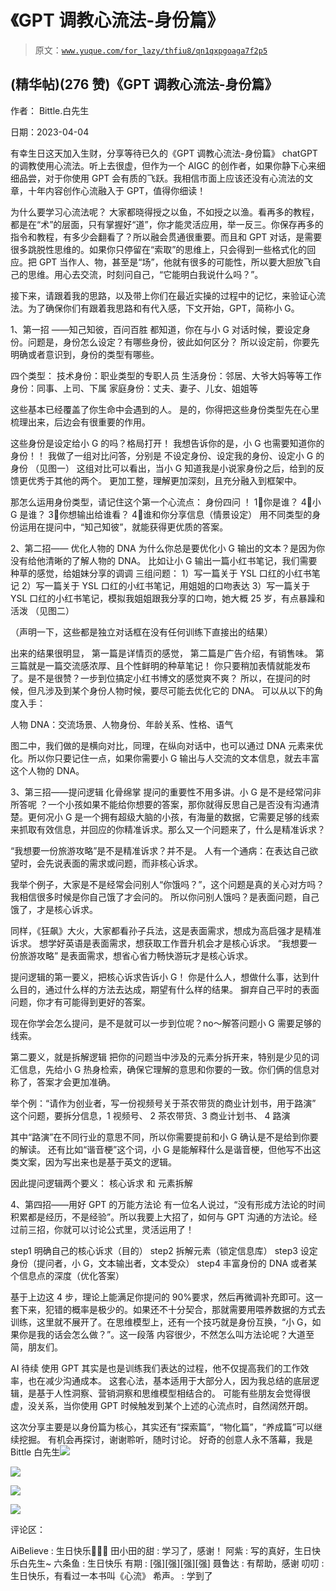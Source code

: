 # 《GPT 调教心流法-身份篇》

> 原文：[`www.yuque.com/for_lazy/thfiu8/qn1qxpgoaga7f2p5`](https://www.yuque.com/for_lazy/thfiu8/qn1qxpgoaga7f2p5)



## (精华帖)(276 赞)《GPT 调教心流法-身份篇》 

作者： Bittle.白先生 

日期：2023-04-04 

有幸生日这天加入生财，分享等待已久的《GPT 调教心流法-身份篇》 chatGPT 的调教使用心流法。听上去很虚，但作为一个 AIGC 的创作者，如果你静下心来细细品尝，对于你使用 GPT 会有质的飞跃。我相信市面上应该还没有心流法的文章，十年内容创作心流融入于 GPT，值得你细读！ 

为什么要学习心流法呢？ 大家都晓得授之以鱼，不如授之以渔。看再多的教程，都是在“术”的层面，只有掌握好“道”，你才能灵活应用，举一反三。你保存再多的指令和教程，有多少会翻看了？所以融会贯通很重要。而且和 GPT 对话，是需要很多跳脱性思维的。如果你只停留在“索取”的思维上，只会得到一些格式化的回应。把 GPT 当作人、物，甚至是“场”，他就有很多的可能性，所以要大胆放飞自己的思维。用心去交流，时刻问自己，“它能明白我说什么吗？”。 

接下来，请跟着我的思路，以及带上你们在最近实操的过程中的记忆，来验证心流法。为了确保你们有跟着我思路和有代入感，下文开始，GPT，简称小 G。 

1、第一招 ——知己知彼，百问百胜 都知道，你在与小 G 对话时候，要设定身份。问题是，身份怎么设定？有哪些身份，彼此如何区分？ 所以设定前，你要先明确或者意识到，身份的类型有哪些。 

四个类型： 技术身份：职业类型的专职人员 生活身份：邻居、大爷大妈等等工作身份：同事、上司、下属 家庭身份：丈夫、妻子、儿女、姐姐等 

这些基本已经覆盖了你生命中会遇到的人。 是的，你得把这些身份类型先在心里梳理出来，后边会有很重要的作用。 

这些身份是设定给小 G 的吗？格局打开！ 我想告诉你的是，小 G 也需要知道你的身份！！ 我做了一组对比问答，分别是 不设定身份、设定我的身份、设定小 G 的身份 （见图一） 这组对比可以看出，当小 G 知道我是小说家身份之后，给到的反馈更优秀于其他的两个。 更加工整，理解更加深刻，且充分融入到框架中。 

那怎么运用身份类型，请记住这个第一个心流点： 身份四问 ！ 1⃣️你是谁？ 4⃣️小 G 是谁？ 3⃣️你想输出给谁看？ 4⃣️谁和你分享信息（情景设定） 用不同类型的身份运用在提问中，“知己知彼”，就能获得更优质的答案。 

2、第二招—— 优化人物的 DNA 为什么你总是要优化小 G 输出的文本？是因为你没有给他清晰的了解人物的 DNA。 比如让小 G 输出一篇小红书笔记，我们需要种草的感觉，给姐妹分享的调调 三组问题： 1）写一篇关于 YSL 口红的小红书笔记 2）写一篇关于 YSL 口红的小红书笔记，用姐姐的口吻表达 3）写一篇关于 YSL 口红的小红书笔记，模拟我姐姐跟我分享的口吻，她大概 25 岁，有点暴躁和活泼 （见图二） 

（声明一下，这些都是独立对话框在没有任何训练下直接出的结果） 

出来的结果很明显， 第一篇是详情页的感觉， 第二篇是广告介绍，有销售味。 第三篇就是一篇交流感浓厚、且个性鲜明的种草笔记！ 你只要稍加表情就能发布了。是不是很赞？一步到位搞定小红书博文的感觉爽不爽？ 所以，在提问的时候，但凡涉及到某个身份人物时候，要尽可能去优化它的 DNA。 可以从以下的角度入手： 

人物 DNA：交流场景、人物身份、年龄关系、性格、语气 

图二中，我们做的是横向对比，同理，在纵向对话中，也可以通过 DNA 元素来优化。所以你只要记住一点，如果你需要小 G 输出与人交流的文本信息，就去丰富这个人物的 DNA。 

3、第三招——提问逻辑 化骨绵掌 提问的重要性不用多讲。小 G 是不是经常问非所答呢 ？一个小孩如果不能给你想要的答案，那你就得反思自己是否没有沟通清楚。更何况小 G 是一个拥有超级大脑的小孩，有海量的数据，它需要足够的线索来抓取有效信息，并回应的你精准诉求。那么又一个问题来了，什么是精准诉求？ 

“我想要一份旅游攻略”是不是精准诉求？并不是。 人有一个通病：在表达自己欲望时，会先说表面的需求或问题，而非核心诉求。 

我举个例子，大家是不是经常会问别人“你饿吗？”，这个问题是真的关心对方吗？我相信很多时候是你自己饿了才会问的。 所以你问别人饿吗？是表面问题，自己饿了，才是核心诉求。 

同样，《狂飙》大火，大家都看孙子兵法，这是表面需求，想成为高启强才是精准诉求。 想学好英语是表面需求，想获取工作晋升机会才是核心诉求。 “我想要一份旅游攻略” 是表面需求，想省心省力畅快游玩才是核心诉求。 

提问逻辑的第一要义，把核心诉求告诉小 G！ 你是什么人，想做什么事，达到什么目的，通过什么样的方法去达成，期望有什么样的结果。 摒弃自己平时的表面问题，你才有可能得到更好的答案。 

现在你学会怎么提问，是不是就可以一步到位呢？no～解答问题小 G 需要足够的线索。 

第二要义，就是拆解逻辑 把你的问题当中涉及的元素分拆开来，特别是少见的词汇信息，先给小 G 热身检索，确保它理解的意思和你要的一致。你们俩的信息对称了，答案才会更加准确。 

举个例：“请作为创业者，写一份视频号关于茶农带货的商业计划书，用于路演” 这个问题，要拆分信息，1 视频号、 2 茶农带货、3 商业计划书、 4 路演 

其中“路演”在不同行业的意思不同，所以你需要提前和小 G 确认是不是给到你要的解读。 还有比如“谐音梗”这个词，小 G 是能解释什么是谐音梗，但他写不出这类文案，因为写出来也是基于英文的逻辑。 

因此提问逻辑两个要义： 核心诉求 和 元素拆解 

4、第四招——用好 GPT 的万能方法论 有一位名人说过，“没有形成方法论的时间积累都是经历，不是经验”。所以我要上大招了，如何与 GPT 沟通的方法论。经过前三招，你就可以讨论公式里，灵活运用了！ 

step1 明确自己的核心诉求（目的） step2 拆解元素（锁定信息库） step3 设定身份（提问者，小 G，文本输出者，文本受众） step4 丰富身份的 DNA 或者某个信息点的深度（优化答案） 

基于上边这 4 步，理论上能满足你提问的 90%要求，然后再微调补充即可。这一套下来，犯错的概率是极少的。如果还不十分契合，那就需要用喂养数据的方式去训练，这里就不展开了。在思维模型上，还有一个技巧就是身份互换，“小 G，如果你是我的话会怎么做？”。这一段落 内容很少，不然怎么叫方法论呢？大道至简，朋友们。 

AI 待续 使用 GPT 其实是也是训练我们表达的过程，他不仅提高我们的工作效率，也在减少沟通成本。 这套心法，基本适用于大部分人，因为我总结的底层逻辑，是基于人性洞察、营销洞察和思维模型相结合的。 可能有些朋友会觉得很虚，没关系，当你使用 GPT 时候触发到某个上述的心流点时，自然阔然开朗。 

这次分享主要是以身份篇为核心，其实还有“探索篇”，“物化篇”，“养成篇”可以继续挖掘。 有机会再探讨，谢谢聆听，随时讨论。 好奇的创意人永不落幕，我是 Bittle 白先生![](img/15c2059ae7ad5c1c80afcfd7b636d230.png) 

![](img/56cd11dccdd18ed35f6b0a4a0cf42ad2.png) 

![](img/59a36867ba464577cf08354147986cf4.png) 

![](img/e17c8780ee7ae4f263ac29e96c70eb29.png) 

评论区： 

AiBelieve : 生日快乐🎉🎉🎉 田小田的甜 : 学习了，感谢！ 阿紫 : 写的真好，生日快乐白先生~ 六条鱼 : 生日快乐 有期 : [强][强][强][强] 聂鲁达 : 有帮助，感谢 叨叨 : 生日快乐，有看过一本书叫《心流》 希声。 : 学到了